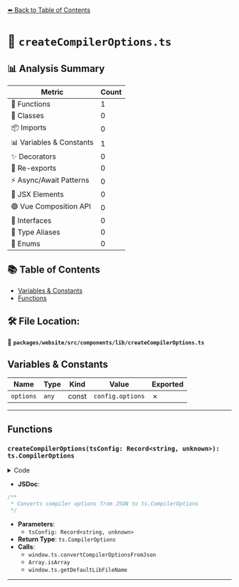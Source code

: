 [⬅️ Back to Table of Contents](../../../../../index.md)

# 📄 `createCompilerOptions.ts`

## 📊 Analysis Summary

| Metric | Count |
|--------|-------|
| 🔧 Functions | 1 |
| 🧱 Classes | 0 |
| 📦 Imports | 0 |
| 📊 Variables & Constants | 1 |
| ✨ Decorators | 0 |
| 🔄 Re-exports | 0 |
| ⚡ Async/Await Patterns | 0 |
| 💠 JSX Elements | 0 |
| 🟢 Vue Composition API | 0 |
| 📐 Interfaces | 0 |
| 📑 Type Aliases | 0 |
| 🎯 Enums | 0 |

## 📚 Table of Contents

- [Variables & Constants](#variables-constants)
- [Functions](#functions)

## 🛠️ File Location:
📂 **`packages/website/src/components/lib/createCompilerOptions.ts`**

## Variables & Constants

| Name | Type | Kind | Value | Exported |
|------|------|------|-------|----------|
| `options` | `any` | const | `config.options` | ✗ |


---

## Functions

### `createCompilerOptions(tsConfig: Record<string, unknown>): ts.CompilerOptions`

<details><summary>Code</summary>

```ts
export function createCompilerOptions(
  tsConfig: Record<string, unknown> = {},
): ts.CompilerOptions {
  const config = window.ts.convertCompilerOptionsFromJson(
    {
      jsx: 'preserve',
      module: 'esnext',
      target: 'esnext',
      ...tsConfig,
      allowJs: true,
      baseUrl: undefined,
      lib: Array.isArray(tsConfig.lib) ? tsConfig.lib : undefined,
      moduleDetection: undefined,
      moduleResolution: undefined,
      paths: undefined,
      plugins: undefined,
      typeRoots: undefined,
    },
    '/tsconfig.json',
  );

  const options = config.options;

  options.lib ??= [window.ts.getDefaultLibFileName(options)];

  return options;
}
```
</details>

- **JSDoc**:
```ts
/**
 * Converts compiler options from JSON to ts.CompilerOptions
 */
```

- **Parameters**:
  - `tsConfig: Record<string, unknown>`
- **Return Type**: `ts.CompilerOptions`
- **Calls**:
  - `window.ts.convertCompilerOptionsFromJson`
  - `Array.isArray`
  - `window.ts.getDefaultLibFileName`

---